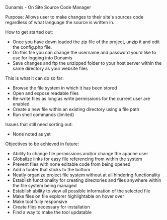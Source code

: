 Dunamis - On Site Source Code Manager

Purpose:
Allows user to make changes to their site's sources code regardless of what language the source is written in.


How to get started out:
* Once you have down loaded the zip file of the project, unzip it and edit the config.php file.
* On this file you can change the username and password you'd like to use for logging into Dunamis
* Save changes and ftp the unzipped folder to your host server within the same directory as your website files


This is what it can do so far:
* Browse the file system in which it has been stored
* Open and expose readable files
* Re-write files as long as write permissions for the current user are enabled
* Create a new file within an existing directory using a file path
* Run shell commands (limited)


Issues that still need sorting out:
* None noted as yet


Objectives to be achieved in future:
* Ability to change file permissions and/or change the apache user
* Globalize links for easy file referencing from within the system
* Prevent files with none editable code from being opened
* Add a footer that sticks to the bottom
* Neatly organize project file system without at all hindering functionality
* Establish functionality for creating directories and files anywhere within the file system being managed
* Establish ability to view all possible information of the selected file
* Make files on file explorer highlightable on hover over
* Make tool fully responsive
* Create files necessary for installation
* Find a way to make the tool updatable